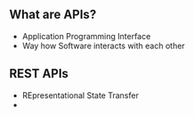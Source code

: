 ## What are APIs?

 - Application Programming Interface
 - Way how Software interacts with each other


## REST APIs

 - REpresentational State Transfer
 - 
